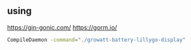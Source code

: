 

## using
https://gin-gonic.com/
https://gorm.io/


```bash
CompileDaemon -command="./growatt-battery-lillygo-display"
```
